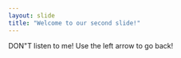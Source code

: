 ```yaml
---
layout: slide
title: "Welcome to our second slide!"
---
```

DON"T listen to me!
Use the left arrow to go back!

